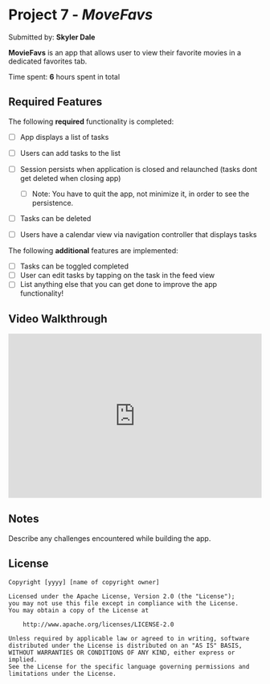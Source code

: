 # Project 7 - *MoveFavs*

Submitted by: **Skyler Dale**

**MovieFavs** is an app that allows user to view their favorite movies in a dedicated favorites tab. 

Time spent: **6** hours spent in total

## Required Features

The following **required** functionality is completed:

- [ ] App displays a list of tasks
- [ ] Users can add tasks to the list
- [ ] Session persists when application is closed and relaunched (tasks dont get deleted when closing app) 
  - [ ] Note: You have to quit the app, not minimize it, in order to see the persistence.
- [ ] Tasks can be deleted
- [ ] Users have a calendar view via navigation controller that displays tasks    


The following **additional** features are implemented:

- [ ] Tasks can be toggled completed
- [ ] User can edit tasks by tapping on the task in the feed view
- [ ] List anything else that you can get done to improve the app functionality!

## Video Walkthrough

<div style="position: relative; padding-bottom: 64.86486486486486%; height: 0;"><iframe src="https://www.loom.com/embed/1a42531164fe4b0986d6810c29d72278?sid=83f9040a-4aba-4bd2-95aa-97bd3d7d13e1" frameborder="0" webkitallowfullscreen mozallowfullscreen allowfullscreen style="position: absolute; top: 0; left: 0; width: 100%; height: 100%;"></iframe></div>

## Notes

Describe any challenges encountered while building the app.

## License

    Copyright [yyyy] [name of copyright owner]

    Licensed under the Apache License, Version 2.0 (the "License");
    you may not use this file except in compliance with the License.
    You may obtain a copy of the License at

        http://www.apache.org/licenses/LICENSE-2.0

    Unless required by applicable law or agreed to in writing, software
    distributed under the License is distributed on an "AS IS" BASIS,
    WITHOUT WARRANTIES OR CONDITIONS OF ANY KIND, either express or implied.
    See the License for the specific language governing permissions and
    limitations under the License.

